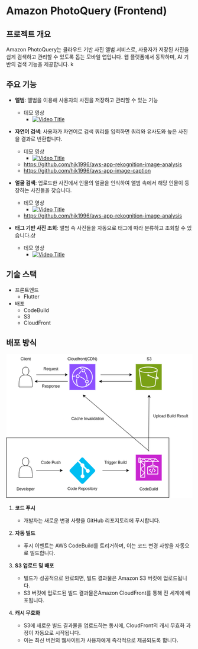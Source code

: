 # Amazon PhotoQuery (Frontend)

## 프로젝트 개요

Amazon PhotoQuery는 클라우드 기반 사진 앨범 서비스로, 사용자가 저장된 사진을 쉽게 검색하고 관리할 수 있도록 돕는 모바일 앱입니다. 웹 플랫폼에서 동작하며, AI 기반의 검색 기능을 제공합니다.
k

## 주요 기능

- **앨범**: 앨범을 이용해 사용자의 사진을 저장하고 관리할 수 있는 기능
  - 데모 영상
    - [![Video Title](http://img.youtube.com/vi/NO4W2d3KbY4/0.jpg)](https://www.youtube.com/watch?v=NO4W2d3KbY4 "Video Title")
- **자연어 검색**: 사용자가 자연어로 검색 쿼리를 입력하면 쿼리와 유사도와 높은 사진을 결과로 반환합니다.
  - 데모 영상
    - [![Video Title](http://img.youtube.com/vi/l_XaYF5AkM4/0.jpg)](https://www.youtube.com/watch?v=l_XaYF5AkM4 "Video Title")
  - https://github.com/hjk1996/aws-app-rekognition-image-analysis
  - https://github.com/hjk1996/aws-app-image-caption

- **얼굴 검색**: 업로드한 사진에서 인물의 얼굴을 인식하여 앨범 속에서 해당 인물이 등장하는 사진들을 찾습니다.
  - 데모 영상
    - [![Video Title](http://img.youtube.com/vi/JR8Q7QL9jAI/0.jpg)](https://www.youtube.com/watch?v=JR8Q7QL9jAI "Video Title")
  -  https://github.com/hjk1996/aws-app-rekognition-image-analysis

- **태그 기반 사진 조회**: 앨범 속 사진들을 자동으로 태그에 따라 분류하고 조회할 수 있습니다.상
  - 데모 영상
    - [![Video Title](http://img.youtube.com/vi/KFz-5vdO3L4/0.jpg)](https://www.youtube.com/watch?v=KFz-5vdO3L4 "Video Title")

## 기술 스택

- 프론트엔드
  - Flutter
- 배포
  - CodeBuild
  - S3
  - CloudFront
## 배포 방식

![alt text](frontend_cicd_pipeline.drawio.png)


1. **코드 푸시**

   - 개발자는 새로운 변경 사항을 GitHub 리포지토리에 푸시합니다.

2. **자동 빌드**
   - 푸시 이벤트는 AWS CodeBuild를 트리거하며, 이는 코드 변경 사항을 자동으로 빌드합니다.
3. **S3 업로드 및 배포**
   - 빌드가 성공적으로 완료되면, 빌드 결과물은 Amazon S3 버킷에 업로드됩니다.
   - S3 버킷에 업로드된 빌드 결과물은Amazon CloudFront를 통해 전 세계에 배포됩니다.

4. **캐시 무효화**
   - S3에 새로운 빌드 결과물을 업로드하는 동시에, CloudFront의 캐시 무효화 과정이 자동으로 시작됩니다.
   - 이는 최신 버전의 웹사이트가 사용자에게 즉각적으로 제공되도록 합니다.
